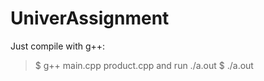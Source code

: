 # UniverAssignment
Just compile with g++:
 > $ g++ main.cpp product.cpp
and run ./a.out
 > $ ./a.out
